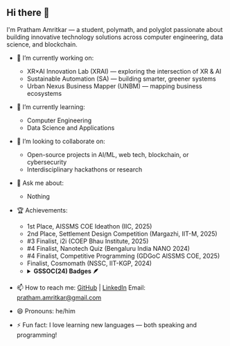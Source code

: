 ## Hi there 👋

I'm Pratham Amritkar — a student, polymath, and polyglot passionate about building innovative technology solutions across computer engineering, data science, and blockchain.

- 🔭 I’m currently working on:
  - XR×AI Innovation Lab (XRAI) — exploring the intersection of XR & AI
  - Sustainable Automation (SA) — building smarter, greener systems
  - Urban Nexus Business Mapper (UNBM) — mapping business ecosystems

- 🌱 I’m currently learning:
  - Computer Engineering
  - Data Science and Applications

- 👯 I’m looking to collaborate on:
  - Open-source projects in AI/ML, web tech, blockchain, or cybersecurity
  - Interdisciplinary hackathons or research

- 💬 Ask me about:
  - Nothing

- 🏆 Achievements:
  - 1st Place, AISSMS COE Ideathon (IIC, 2025)
  - 2nd Place, Settlement Design Competition (Margazhi, IIT-M, 2025)
  - #3 Finalist, i2i (COEP Bhau Institute, 2025)
  - #4 Finalist, Nanotech Quiz (Bengaluru India NANO 2024)
  - #4 Finalist, Competitive Programming (GDGoC AISSMS COE, 2025)
  - Finalist, Cosmomath (NSSC, IIT-KGP, 2024)
  - <details>
     <summary><b>GSSOC(24) Badges 🪶</b></summary><br>
    <div style='display:flex; align-items:center; gap: 10px;' align='center'>
      <a href="https://gssoc.girlscript.tech/leaderboard?year=2024Extd&username=prathamamritkar">
        <img src="https://raw.githubusercontent.com/GSSoC24/Postman-Challenge/main/docs/assets/Postman%20White.png" width="100px" height="100px" />
        <img src="https://raw.githubusercontent.com/GSSoC24/Postman-Challenge/main/docs/assets/1.png" width="100px" height="100px" />
        <img src="https://raw.githubusercontent.com/GSSoC24/Postman-Challenge/main/docs/assets/2.png" width="100px" height="100px" />
        <img src="https://raw.githubusercontent.com/GSSoC24/Postman-Challenge/main/docs/assets/3.png" width="100px" height="100px" />
        <img src="https://raw.githubusercontent.com/GSSoC24/Postman-Challenge/main/docs/assets/4.png" width="100px" height="100px" />
        <img src="https://raw.githubusercontent.com/GSSoC24/Postman-Challenge/main/docs/assets/5.png" width="100px" height="100px" />
      </a>
    </div>
    </details>


- 📫 How to reach me:
  [GitHub](https://github.com/prathamamritkar) | [LinkedIn](https://www.linkedin.com/in/prathamamritkar)
  Email: [pratham.amritkar@gmail.com](prathamamritkar@gmail.com)

- 😄 Pronouns: he/him
- ⚡ Fun fact: I love learning new languages — both speaking and programming!

<!--
**prathamamritkar/prathamamritkar** is a ✨ _special_ ✨ repository because its `README.md` (this file) appears on your GitHub profile.

Here are some ideas to get you started:

- 🔭 I’m currently working on ...
- 🌱 I’m currently learning ...
- 👯 I’m looking to collaborate on ...
- 🤔 I’m looking for help with ...
- 💬 Ask me about ...
- 📫 How to reach me: ...
- 😄 Pronouns: ...
- ⚡ Fun fact: ...
-->
